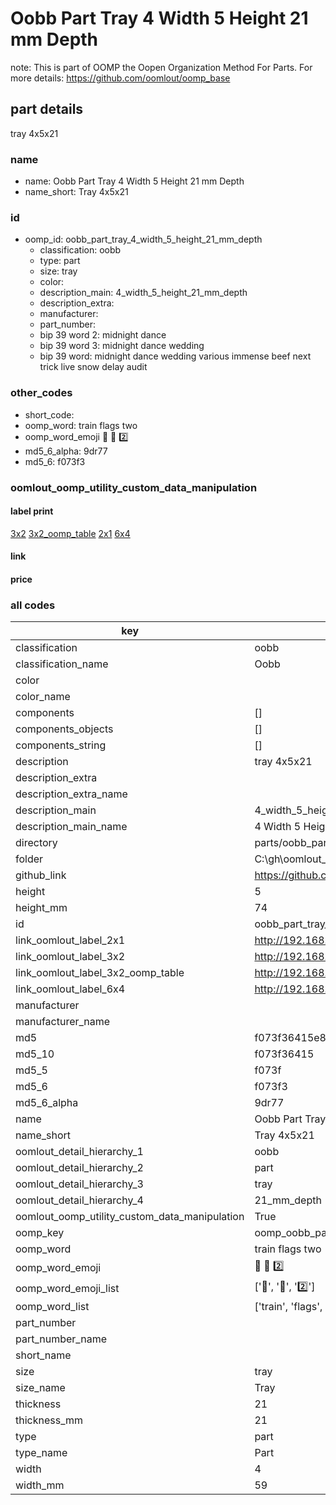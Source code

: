 # Oobb Part Tray 4 Width 5 Height 21 mm Depth  

note: This is part of OOMP the Oopen Organization Method For Parts. For more details: https://github.com/oomlout/oomp_base

##  part details
  



tray 4x5x21



### name
* name: Oobb Part Tray 4 Width 5 Height 21 mm Depth
* name_short: Tray 4x5x21 
### id
* oomp_id: oobb_part_tray_4_width_5_height_21_mm_depth
  * classification: oobb
  * type: part
  * size: tray
  * color: 
  * description_main: 4_width_5_height_21_mm_depth
  * description_extra: 
  * manufacturer: 
  * part_number: 
  * bip 39 word 2: midnight dance
  * bip 39 word 3: midnight dance wedding
  * bip 39 word: midnight dance wedding various immense beef next trick live snow delay audit

### other_codes
* short_code: 
* oomp_word: train flags two
* oomp_word_emoji :train: :flags: :two:
* md5_6_alpha: 9dr77
* md5_6: f073f3






### oomlout_oomp_utility_custom_data_manipulation
#### label print
[3x2](http://192.168.1.245:1112/?label=oomp%209dr77)
[3x2_oomp_table](http://192.168.1.108:1112/?label=oomp%209dr77)
[2x1](http://192.168.1.242:1112/?label=oomp%209dr77)
[6x4](http://192.168.1.55:1112/?label=oomp%209dr77)    

#### link

                              

#### price







### all codes 
| key | value |  
| --- | --- |  
| classification | oobb |  
| classification_name | Oobb |  
| color |  |  
| color_name |  |  
| components | [] |  
| components_objects | [] |  
| components_string | [] |  
| description | tray 4x5x21 |  
| description_extra |  |  
| description_extra_name |  |  
| description_main | 4_width_5_height_21_mm_depth |  
| description_main_name | 4 Width 5 Height 21 mm Depth |  
| directory | parts/oobb_part_tray_4_width_5_height_21_mm_depth |  
| folder | C:\gh\oomlout_oobb_version_4_generated_parts\parts\oobb_part_tray_4_width_5_height_21_mm_depth |  
| github_link | https://github.com/oomlout/oomlout_oomp_part_src/tree/main/parts/oobb_part_tray_4_width_5_height_21_mm_depth |  
| height | 5 |  
| height_mm | 74 |  
| id | oobb_part_tray_4_width_5_height_21_mm_depth |  
| link_oomlout_label_2x1 | http://192.168.1.242:1112/?label=oomp%209dr77 |  
| link_oomlout_label_3x2 | http://192.168.1.245:1112/?label=oomp%209dr77 |  
| link_oomlout_label_3x2_oomp_table | http://192.168.1.108:1112/?label=oomp%209dr77 |  
| link_oomlout_label_6x4 | http://192.168.1.55:1112/?label=oomp%209dr77 |  
| manufacturer |  |  
| manufacturer_name |  |  
| md5 | f073f36415e872a85038cf19f1cdd463 |  
| md5_10 | f073f36415 |  
| md5_5 | f073f |  
| md5_6 | f073f3 |  
| md5_6_alpha | 9dr77 |  
| name | Oobb Part Tray 4 Width 5 Height 21 mm Depth |  
| name_short | Tray 4x5x21  |  
| oomlout_detail_hierarchy_1 | oobb |  
| oomlout_detail_hierarchy_2 | part |  
| oomlout_detail_hierarchy_3 | tray |  
| oomlout_detail_hierarchy_4 | 21_mm_depth |  
| oomlout_oomp_utility_custom_data_manipulation | True |  
| oomp_key | oomp_oobb_part_tray_4_width_5_height_21_mm_depth |  
| oomp_word | train flags two |  
| oomp_word_emoji | :train: :flags: :two: |  
| oomp_word_emoji_list | [':train:', ':flags:', ':two:'] |  
| oomp_word_list | ['train', 'flags', 'two'] |  
| part_number |  |  
| part_number_name |  |  
| short_name |  |  
| size | tray |  
| size_name | Tray |  
| thickness | 21 |  
| thickness_mm | 21 |  
| type | part |  
| type_name | Part |  
| width | 4 |  
| width_mm | 59 |  

